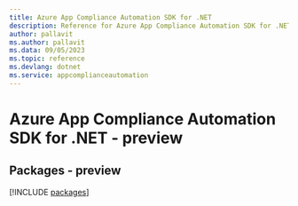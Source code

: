 ```yaml
---
title: Azure App Compliance Automation SDK for .NET
description: Reference for Azure App Compliance Automation SDK for .NET
author: pallavit
ms.author: pallavit
ms.data: 09/05/2023
ms.topic: reference
ms.devlang: dotnet
ms.service: appcomplianceautomation
---
```

# Azure App Compliance Automation SDK for .NET - preview
## Packages - preview
[!INCLUDE [packages](app-compliance-automation-index.md)]